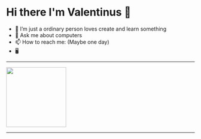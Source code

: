 # Hi there I'm Valentinus 👋 

- 🔭 I’m just a ordinary person loves create and learn something
- 💬 Ask me about computers 
- 📫 How to reach me: (Maybe one day)
- 🖥️


---------------------------------------------------------------------------------
<p>  
<img height="160em" src="https://github-readme-stats.vercel.app/api?username=valentinus&show_icons=true&theme=onedark&hide_border=true¾hide_owner" />
</p>

---------------------------------------------------------------------------------------
